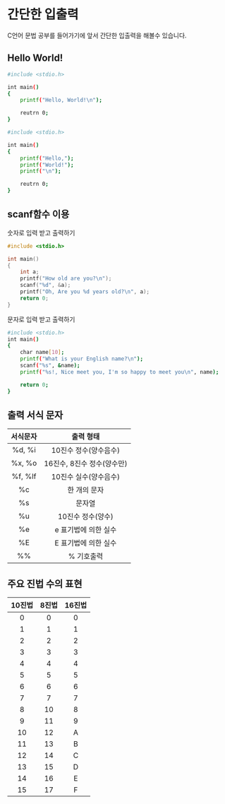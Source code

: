 # 간단한 입출력 
C언어 문법 공부를 들어가기에 앞서 간단한 입출력을 해볼수 있습니다.

## Hello World!

```sh
#include <stdio.h>

int main()
{
	printf("Hello, World!\n");

	reutrn 0;
}
```

```sh
#include <stdio.h>

int main()
{
	printf("Hello,");
	printf("World!");
	printf("\n");

	reutrn 0;
}
```
## scanf함수 이용


숫자로 입력 받고 출력하기
```c++
#include <stdio.h>

int main()
{
	int a;
	printf("How old are you?\n");
	scanf("%d", &a);
	printf("Oh, Are you %d years old?\n", a);
	return 0;
}
```

문자로 입력 받고 출력하기
```sh
#include <stdio.h>
int main()
{
	char name[10];
	printf("What is your English name?\n");
	scanf("%s", &name);
	printf("%s!, Nice meet you, I'm so happy to meet you\n", name);

	return 0;
}
```



## 출력 서식 문자
 서식문자 | 출력 형태					 
:---: | :---:|
 %d, %i   | 10진수 정수(양수음수) 		 
 %x, %o   | 16진수, 8진수 정수(양수만)  
 %f, %lf  | 10진수 실수(양수음수)		 
 %c	   | 한 개의 문자 				 
 %s	   | 문자열						 
 %u 	   | 10진수 정수(양수)			 
 %e        | e 표기법에 의한 실수 
 %E 	   | E 표기법에 의한 실수 
 %%	   | % 기호출력					 

## 주요 진법 수의 표현 

 10진법	| 8진법	| 16진법
 :---: | :---:| :---:|
 0	|	0	|	0
 1	|	1	|	1
 2	|	2	|	2
 3	|	3	|	3
 4|4|4
 5|5|5
 6|6|6
 7|7|7
 8|10|8
 9|11|9
 10|12|A
 11|13|B
 12|14|C
 13|15|D
 14|16|E
 15|17|F
